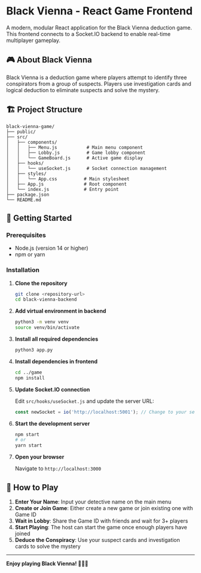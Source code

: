 # Black Vienna - React Game Frontend

A modern, modular React application for the Black Vienna deduction game. This frontend connects to a Socket.IO backend to enable real-time multiplayer gameplay.

## 🎮 About Black Vienna

Black Vienna is a deduction game where players attempt to identify three conspirators from a group of suspects. Players use investigation cards and logical deduction to eliminate suspects and solve the mystery.

## 🏗️ Project Structure

```
black-vienna-game/
├── public/
├── src/
│   ├── components/
│   │   ├── Menu.js           # Main menu component
│   │   ├── Lobby.js          # Game lobby component
│   │   └── GameBoard.js      # Active game display
│   ├── hooks/
│   │   └── useSocket.js      # Socket connection management
│   ├── styles/
│   │   └── App.css          # Main stylesheet
│   ├── App.js               # Root component
│   └── index.js             # Entry point
├── package.json
└── README.md
```

## 🚀 Getting Started

### Prerequisites

- Node.js (version 14 or higher)
- npm or yarn

### Installation

1. **Clone the repository**
   ```bash
   git clone <repository-url>
   cd black-vienna-backend
   ```

2. **Add virtual environment in backend**
   ```bash
   python3 -m venv venv
   source venv/bin/activate
   
3. **Install all required dependencies**
   ```bash
   python3 app.py

4. **Install dependencies in frontend**
   ```bash
   cd ../game
   npm install
   ```

5. **Update Socket.IO connection**
   
   Edit `src/hooks/useSocket.js` and update the server URL:
   ```javascript
   const newSocket = io('http://localhost:5001'); // Change to your server URL
   ```

6. **Start the development server**
   ```bash
   npm start
   # or
   yarn start
   ```

7. **Open your browser**
   
   Navigate to `http://localhost:3000`

## 🎯 How to Play

1. **Enter Your Name**: Input your detective name on the main menu
2. **Create or Join Game**: Either create a new game or join existing one with Game ID
3. **Wait in Lobby**: Share the Game ID with friends and wait for 3+ players
4. **Start Playing**: The host can start the game once enough players have joined
5. **Deduce the Conspiracy**: Use your suspect cards and investigation cards to solve the mystery


---

**Enjoy playing Black Vienna! 🕵️‍♂️🎯**
